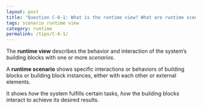 ```yaml
---
layout: post
title: "Question C-6-1: What is the runtime view? What are runtime scenarios??"
tags: scenario runtime view
category: runtime
permalink: /tips/C-6-1/
---
```


The **runtime view** describes the behavior and interaction of the system’s
building blocks with one or more _scenarios_.

A **runtime scenario** shows specific interactions or behaviors of building blocks or building block instances, either with each other or external elements.

It shows _how_ the system fulfills certain tasks, _how_ the building blocks interact to achieve its desired results.
